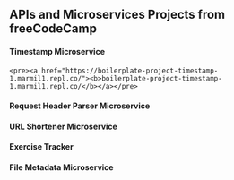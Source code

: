 
## APIs and Microservices Projects from freeCodeCamp

#### Timestamp Microservice
    <pre><a href="https://boilerplate-project-timestamp-1.marmil1.repl.co/"><b>boilerplate-project-timestamp-1.marmil1.repl.co/</b></a></pre>
#### Request Header Parser Microservice
#### URL Shortener Microservice
#### Exercise Tracker
#### File Metadata Microservice